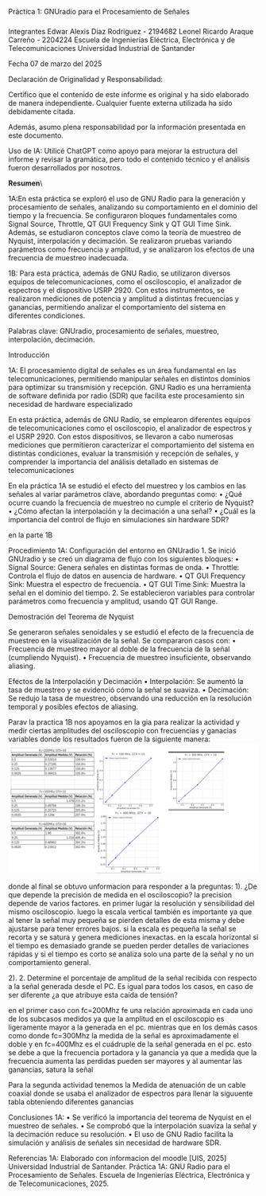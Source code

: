 Práctica 1: GNUradio para el Procesamiento de Señales
###
Integrantes
Edwar Alexis Diaz Rodriguez - 2194682
Leonel Ricardo Araque Carreño - 2204224
Escuela de Ingenierías Eléctrica, Electrónica y de Telecomunicaciones
Universidad Industrial de Santander

Fecha
07 de marzo del 2025

Declaración de Originalidad y Responsabilidad:

Certifico que el contenido de este informe es original y ha sido elaborado de manera independiente. Cualquier fuente externa utilizada ha sido debidamente citada.

Además, asumo plena responsabilidad por la información presentada en este documento.

Uso de IA: Utilicé ChatGPT como apoyo para mejorar la estructura del informe y revisar la gramática, pero todo el contenido técnico y el análisis fueron desarrollados por nosotros.

**Resumen**\

1A:En esta práctica se exploró el uso de GNU Radio para la generación y procesamiento de señales, analizando su comportamiento en el dominio del tiempo y la frecuencia. Se configuraron bloques 
fundamentales como Signal Source, Throttle, QT GUI Frequency Sink y QT GUI Time Sink. Además, se estudiaron conceptos clave como la teoría de muestreo de Nyquist, interpolación y decimación.
Se realizaron pruebas variando parámetros como frecuencia y amplitud, y se analizaron los efectos de una frecuencia de muestreo inadecuada.

1B: Para esta práctica, además de GNU Radio, se utilizaron diversos equipos de telecomunicaciones, como el osciloscopio, el analizador de espectros y el dispositivo USRP 2920. Con estos instrumentos,
se realizaron mediciones de potencia y amplitud a distintas frecuencias y ganancias, permitiendo analizar el comportamiento del sistema en diferentes condiciones.

Palabras clave: GNUradio, procesamiento de señales, muestreo, interpolación, decimación.




Introducción

1A: El procesamiento digital de señales es un área fundamental en las telecomunicaciones, permitiendo manipular señales en distintos dominios para optimizar su transmisión y recepción.
GNU Radio es una herramienta de software definida por radio (SDR) que facilita este procesamiento sin necesidad de hardware especializado

En esta práctica, además de GNU Radio, se emplearon diferentes equipos de telecomunicaciones como el osciloscopio, el analizador de espectros y el USRP 2920.
Con estos dispositivos, se llevaron a cabo numerosas mediciones que permitieron caracterizar el comportamiento del sistema en distintas condiciones,
evaluar la transmisión y recepción de señales, y comprender la importancia del análisis detallado en sistemas de telecomunicaciones

En ela práctica 1A se estudió el efecto del muestreo y los cambios en las señales al variar parámetros clave, abordando preguntas como:
	•	¿Qué ocurre cuando la frecuencia de muestreo no cumple el criterio de Nyquist?
	•	¿Cómo afectan la interpolación y la decimación a una señal?
	•	¿Cuál es la importancia del control de flujo en simulaciones sin hardware SDR?

en la parte 1B 

Procedimiento
1A: Configuración del entorno en GNUradio
	1.	Se inició GNUradio y se creó un diagrama de flujo con los siguientes bloques:
	•	Signal Source: Genera señales en distintas formas de onda.
	•	Throttle: Controla el flujo de datos en ausencia de hardware.
	•	QT GUI Frequency Sink: Muestra el espectro de frecuencia.
	•	QT GUI Time Sink: Muestra la señal en el dominio del tiempo.
	2.	Se establecieron variables para controlar parámetros como frecuencia y amplitud, usando QT GUI Range.

Demostración del Teorema de Nyquist

Se generaron señales senoidales y se estudió el efecto de la frecuencia de muestreo en la visualización de la señal. Se compararon casos con:
	•	Frecuencia de muestreo mayor al doble de la frecuencia de la señal (cumpliendo Nyquist).
	•	Frecuencia de muestreo insuficiente, observando aliasing.

Efectos de la Interpolación y Decimación
	•	Interpolación: Se aumentó la tasa de muestreo y se evidenció cómo la señal se suaviza.
	•	Decimación: Se redujo la tasa de muestreo, observando una reducción en la resolución temporal y posibles efectos de aliasing.


Parav la practica 1B nos apoyamos en la gia para realizar la actividad y medir ciertas amplitudes del osciloscopio con frecuencias y ganacias variables
donde los resultados fueron de la siguiente manera: 
<img src="Practica_1B/imagen_2025-03-06_181449587.png" >

donde al final se obtuvo unformacion para responder a la preguntas:
1). ¿De que depende la precisión de medida en el osciloscopio?
la precision depende de varios factores. en primer lugar la resolución y sensibilidad del mismo osciloscopio. luego la escala vertical también es importante
ya que al tener la señal muy pequeña se pierden detalles de esta misma y debe ajustarse para tener errores bajos. si la escala es pequeña la señal se recorta
y se satura y genera mediciones inexactas. en la escala horizontal si el tiempo es demasiado grande se pueden perder detalles de variaciones rápidas y si
el tiempo es corto se analiza solo una parte de la señal y no un comportamiento general.

2). 2. Determine el porcentaje de amplitud de la señal recibida con respecto a la señal generada desde el PC. Es igual para todos los casos, en caso de ser diferente
¿a que atribuye esta caída de tensión?

 en el primer caso con fc=200Mhz fe una relación aproximada en cada uno de los subcasos medidos ya que la amplitud en el osciloscopio es ligeramente mayor a la
generada en el pc. mientras que en los demás casos como donde fc=300Mhz la medida de la señal es aproximadamente el doble y en fc=400Mhz es el cuádruple de la
señal generada en el pc. esto se debe a que la frecuencia portadora y la ganancia ya que a medida que la frecuencia aumenta las perdidas pueden ser mayores y 
al aumentar las ganancias, satura la señal

Para la segunda actividad tenemos la Medida de atenuación de un cable coaxial donde se usaba el analizador de espectros para llenar la siguuente tabla obteniendo 
diferentes ganancias 


Conclusiones
1A:
	•	Se verificó la importancia del teorema de Nyquist en el muestreo de señales.
	•	Se comprobó que la interpolación suaviza la señal y la decimación reduce su resolución.
	•	El uso de GNU Radio facilita la simulación y análisis de señales sin necesidad de hardware SDR.


Referencias
1A: Elaborado con informacion del moodle [UIS, 2025] Universidad Industrial de Santander. Práctica 1A: GNU Radio para el Procesamiento de Señales. Escuela de Ingenierías Eléctrica, Electrónica y de Telecomunicaciones, 2025.
